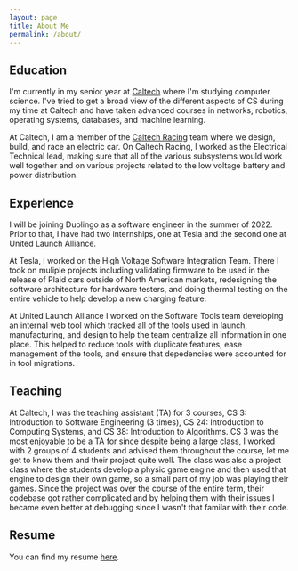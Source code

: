 ```yaml
---
layout: page
title: About Me
permalink: /about/
---
```


## Education

I'm currently in my senior year at [Caltech](https://www.caltech.edu/) where I'm studying computer science. I've tried to get a broad view of the different aspects of CS during my time at Caltech and have taken advanced courses in networks, robotics, operating systems, databases, and machine learning. 

At Caltech, I am a member of the [Caltech Racing](http://fsae.caltech.edu/) team where we design, build, and race an electric car. On Caltech Racing, I worked as the Electrical Technical lead, making sure that all of the various subsystems would work well together and on various projects related to the low voltage battery and power distribution. 


## Experience
I will be joining Duolingo as a software engineer in the summer of 2022. Prior to that, I have had two internships, one at Tesla and the second one at United Launch Alliance.

At Tesla, I worked on the High Voltage Software Integration Team. There I took on muliple projects including validating firmware to be used in the release of Plaid cars outside of North American markets, redesigning the software architecture for hardware testers, and doing thermal testing on the entire vehicle to help develop a new charging feature.

At United Launch Alliance I worked on the Software Tools team developing an internal web tool which tracked all of the tools used in launch, manufacturing, and design to help the team centralize all information in one place. This helped to reduce tools with duplicate features, ease management of the tools, and ensure that depedencies were accounted for in tool migrations.

## Teaching

At Caltech, I was the teaching assistant (TA) for 3 courses, CS 3: Introduction to Software Engineering (3 times), CS 24: Introduction to Computing Systems, and CS 38: Introduction to Algorithms. CS 3 was the most enjoyable to be a TA for since despite being a large class, I worked with 2 groups of 4 students and advised them throughout the course, let me get to know them and their project quite well. The class was also a project class where the students develop a physic game engine and then used that engine to design their own game, so a small part of my job was playing their games. Since the project was over the course of the entire term, their codebase got rather complicated and by helping them with their issues I became even better at debugging since I wasn't that familar with their code.

## Resume


You can find my resume [here](../Resume.pdf).